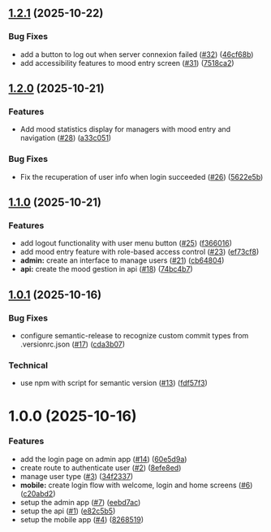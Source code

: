 ## [1.2.1](https://github.com/theotime2005/my-mood/compare/v1.2.0...v1.2.1) (2025-10-22)

### Bug Fixes

* add a button to log out when server connexion failed ([#32](https://github.com/theotime2005/my-mood/issues/32)) ([46cf68b](https://github.com/theotime2005/my-mood/commit/46cf68bfa617501dcd7ff7c96c9a635c700bf2df))
* add accessibility features to mood entry screen ([#31](https://github.com/theotime2005/my-mood/issues/31)) ([7518ca2](https://github.com/theotime2005/my-mood/commit/7518ca235232c7f1ab2b0e1d7c4711089c7ef9ba))

## [1.2.0](https://github.com/theotime2005/my-mood/compare/v1.1.0...v1.2.0) (2025-10-21)

### Features

* Add mood statistics display for managers with mood entry and navigation ([#28](https://github.com/theotime2005/my-mood/issues/28)) ([a33c051](https://github.com/theotime2005/my-mood/commit/a33c051f0c835f85561ac78029b1ef1f5efbf720))

### Bug Fixes

* Fix the recuperation of user info when login succeeded ([#26](https://github.com/theotime2005/my-mood/issues/26)) ([5622e5b](https://github.com/theotime2005/my-mood/commit/5622e5b071a6d5cdb23e6aaf9890f9b9f15b0c14))

## [1.1.0](https://github.com/theotime2005/my-mood/compare/v1.0.1...v1.1.0) (2025-10-21)

### Features

* add logout functionality with user menu button ([#25](https://github.com/theotime2005/my-mood/issues/25)) ([f366016](https://github.com/theotime2005/my-mood/commit/f366016f07b75db575d23b23c4cf09bfa9911e58))
* add mood entry feature with role-based access control ([#23](https://github.com/theotime2005/my-mood/issues/23)) ([ef73cf8](https://github.com/theotime2005/my-mood/commit/ef73cf8a050196a794df642dc4d282c5ab8e6e03))
* **admin:** create an interface to manage users ([#21](https://github.com/theotime2005/my-mood/issues/21)) ([cb64804](https://github.com/theotime2005/my-mood/commit/cb6480492d8b3b7e859b6c89c663b986ae40f093))
* **api:** create the mood gestion in api ([#18](https://github.com/theotime2005/my-mood/issues/18)) ([74bc4b7](https://github.com/theotime2005/my-mood/commit/74bc4b775ab47f335ef8b7432c761ce2206a225c))

## [1.0.1](https://github.com/theotime2005/my-mood/compare/v1.0.0...v1.0.1) (2025-10-16)

### Bug Fixes

* configure semantic-release to recognize custom commit types from .versionrc.json ([#17](https://github.com/theotime2005/my-mood/issues/17)) ([cda3b07](https://github.com/theotime2005/my-mood/commit/cda3b07981848e3566f9e48aa5548710c3d70f72))

### Technical

* use npm with script for semantic version ([#13](https://github.com/theotime2005/my-mood/issues/13)) ([fdf57f3](https://github.com/theotime2005/my-mood/commit/fdf57f332c8249cd2bbecbc324b052a0b59ee23b))

# 1.0.0 (2025-10-16)


### Features

* add the login page on admin app ([#14](https://github.com/theotime2005/my-mood/issues/14)) ([60e5d9a](https://github.com/theotime2005/my-mood/commit/60e5d9a70da3bc6ba8e5e3fd4d253345b7ca1a6d))
* create route to authenticate user ([#2](https://github.com/theotime2005/my-mood/issues/2)) ([8efe8ed](https://github.com/theotime2005/my-mood/commit/8efe8edef6d4ee02d3a6c834aacd2fabd909765a))
* manage user type ([#3](https://github.com/theotime2005/my-mood/issues/3)) ([34f2337](https://github.com/theotime2005/my-mood/commit/34f23374afa6b71fa76e1081a7251bc2dccca916))
* **mobile:** create login flow with welcome, login and home screens ([#6](https://github.com/theotime2005/my-mood/issues/6)) ([c20abd2](https://github.com/theotime2005/my-mood/commit/c20abd2d6f20552b632d1024fc6eed3e3a0db3e1))
* setup the admin app ([#7](https://github.com/theotime2005/my-mood/issues/7)) ([eebd7ac](https://github.com/theotime2005/my-mood/commit/eebd7ac6e01627bef156f82ef45a52e2226af46b))
* setup the api ([#1](https://github.com/theotime2005/my-mood/issues/1)) ([e82c5b5](https://github.com/theotime2005/my-mood/commit/e82c5b52cc72d9d58714e4b037741cada9f4abb2))
* setup the mobile app ([#4](https://github.com/theotime2005/my-mood/issues/4)) ([8268519](https://github.com/theotime2005/my-mood/commit/8268519d9be9469f8577be14cbe007bd7d6cb045))
